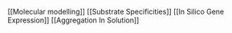 [[Molecular modelling]]
[[Substrate Specificities]]
[[In Silico Gene Expression]]
[[Aggregation In Solution]]
